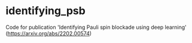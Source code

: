 # identifying_psb
Code for publication 'Identifying Pauli spin blockade using deep learning' (https://arxiv.org/abs/2202.00574)
